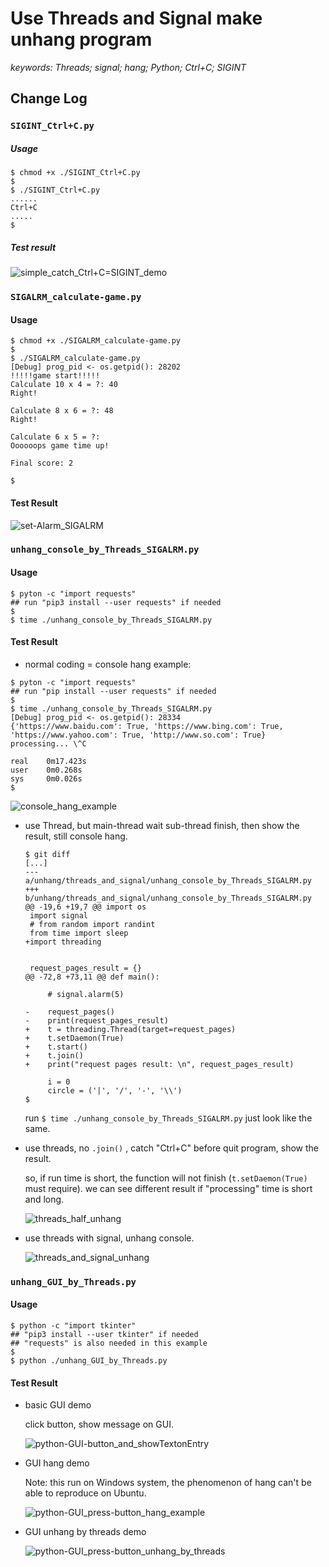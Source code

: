 # Use Threads and Signal make unhang program

*keywords: Threads; signal; hang; Python; Ctrl+C; SIGINT*



## Change Log

### `SIGINT_Ctrl+C.py`

##### Usage

```shell
$ chmod +x ./SIGINT_Ctrl+C.py
$ 
$ ./SIGINT_Ctrl+C.py
......
Ctrl+C
.....
$ 
```

##### Test result

![simple_catch_Ctrl+C=SIGINT_demo](res/simple_catch_Ctrl+C=SIGINT_demo.gif)



### `SIGALRM_calculate-game.py`

#### Usage

```shell
$ chmod +x ./SIGALRM_calculate-game.py
$ 
$ ./SIGALRM_calculate-game.py 
[Debug] prog_pid <- os.getpid(): 28202
!!!!!game start!!!!!
Calculate 10 x 4 = ?: 40
Right!

Calculate 8 x 6 = ?: 48
Right!

Calculate 6 x 5 = ?: 
Oooooops game time up!

Final score: 2

$ 
```

#### Test Result

![set-Alarm_SIGALRM](res/set-Alarm_SIGALRM.gif)



### `unhang_console_by_Threads_SIGALRM.py`

#### Usage

```shell
$ pyton -c "import requests"
## run "pip3 install --user requests" if needed
$ 
$ time ./unhang_console_by_Threads_SIGALRM.py 
```

#### Test Result

- normal coding = console hang example:

```shell
$ pyton -c "import requests"
## run "pip install --user requests" if needed
$ 
$ time ./unhang_console_by_Threads_SIGALRM.py 
[Debug] prog_pid <- os.getpid(): 28334
{'https://www.baidu.com': True, 'https://www.bing.com': True, 'https://www.yahoo.com': True, 'http://www.so.com': True}
processing... \^C

real    0m17.423s
user    0m0.268s
sys	    0m0.026s
$ 
```

![console_hang_example](res/console_hang_example.gif)

- use Thread, but main-thread wait sub-thread finish, then show the result, still console hang.

  ```shell
  $ git diff
  [...]
  --- a/unhang/threads_and_signal/unhang_console_by_Threads_SIGALRM.py
  +++ b/unhang/threads_and_signal/unhang_console_by_Threads_SIGALRM.py
  @@ -19,6 +19,7 @@ import os
   import signal
   # from random import randint
   from time import sleep
  +import threading
   
   
   request_pages_result = {}
  @@ -72,8 +73,11 @@ def main():
   
       # signal.alarm(5)
   
  -    request_pages()
  -    print(request_pages_result)
  +    t = threading.Thread(target=request_pages)
  +    t.setDaemon(True)
  +    t.start()
  +    t.join()
  +    print("request pages result: \n", request_pages_result)
   
       i = 0
       circle = ('|', '/', '-', '\\')
  $
  ```

  run `$ time ./unhang_console_by_Threads_SIGALRM.py` just look like the same.

- use threads, no `.join()` , catch "Ctrl+C" before quit program, show the result. 

  so, if run time is short, the function will not finish (`t.setDaemon(True)` must require). we can see different result if "processing" time is short and long.

  ![threads_half_unhang](res/threads_half_unhang.gif)

- use threads with signal, unhang console.

  ![threads_and_signal_unhang](res/threads_and_signal_unhang.gif)



### `unhang_GUI_by_Threads.py`

#### Usage

```shell
$ python -c "import tkinter"
## "pip3 install --user tkinter" if needed
## "requests" is also needed in this example
$ 
$ python ./unhang_GUI_by_Threads.py

```

#### Test Result

- basic GUI demo

  click button, show message on GUI.

  ![python-GUI-button_and_showTextonEntry](res/python-GUI-button_and_showTextonEntry_Screencast_2018-11-30_1414.gif)

- GUI hang demo

  Note: this run on Windows system, the phenomenon of hang can't be able to reproduce on Ubuntu.

  ![python-GUI_press-button_hang_example](res/python-GUI_press-button_hang_example.gif)

- GUI unhang by threads demo

  ![python-GUI_press-button_unhang_by_threads](res/python-GUI_press-button_unhang_by_threads.gif)











